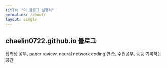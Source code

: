 ```yaml
---
title: "이 블로그 설명서"
permalink: /about/
layout: single
---
```


## chaelin0722.github.io 블로그

딥러닝 공부, paper review, neural network coding 연습, 수업공부, 등등 기록하는 공간
